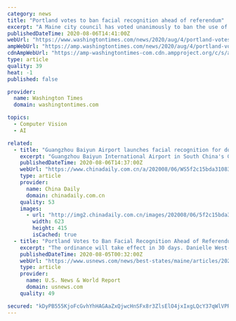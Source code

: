 ```yaml
---
category: news
title: "Portland votes to ban facial recognition ahead of referendum"
excerpt: "A Maine city council has voted unanimously to ban the use of facial recognition technology. Portland City councilors voted Monday in favor of the proposal submitted by City Councilor Pious Ali in November,"
publishedDateTime: 2020-08-06T14:41:00Z
webUrl: "https://www.washingtontimes.com/news/2020/aug/4/portland-votes-to-ban-facial-recognition-ahead-of-/"
ampWebUrl: "https://amp.washingtontimes.com/news/2020/aug/4/portland-votes-to-ban-facial-recognition-ahead-of-/"
cdnAmpWebUrl: "https://amp-washingtontimes-com.cdn.ampproject.org/c/s/amp.washingtontimes.com/news/2020/aug/4/portland-votes-to-ban-facial-recognition-ahead-of-/"
type: article
quality: 39
heat: -1
published: false

provider:
  name: Washington Times
  domain: washingtontimes.com

topics:
  - Computer Vision
  - AI

related:
  - title: "Guangzhou Baiyun Airport launches facial recognition for domestic flights"
    excerpt: "Guangzhou Baiyun International Airport in South China's Guangdong province has launched a new facial recognition service for passengers taking domestic flights. One ID, launched Wednesday at the airport,"
    publishedDateTime: 2020-08-06T14:37:00Z
    webUrl: "https://www.chinadaily.com.cn/a/202008/06/WS5f2c15bda31083481725eb95.html"
    type: article
    provider:
      name: China Daily
      domain: chinadaily.com.cn
    quality: 53
    images:
      - url: "http://img2.chinadaily.com.cn/images/202008/06/5f2c15bda3108348fce30235.png"
        width: 623
        height: 415
        isCached: true
  - title: "Portland Votes to Ban Facial Recognition Ahead of Referendum"
    excerpt: "The ordinance will take effect in 30 days. Danielle West-Chuhta, the city’s top attorney, said that if voters approve the referendum in November to ban facial recognition it would replace the ordinance passed by the city council and can not be touched ..."
    publishedDateTime: 2020-08-05T00:32:00Z
    webUrl: "https://www.usnews.com/news/best-states/maine/articles/2020-08-04/portland-votes-to-ban-facial-recognition-ahead-of-referendum"
    type: article
    provider:
      name: U.S. News & World Report
      domain: usnews.com
    quality: 49

secured: "kDyPB555KjoFcGvhYhHAGAaZxQjwcHnSFx8r3ZlsElO4jxIxgLQcY37qWlVPRe2eUgE+R4Ioe2jFwkH90ZQlOLqiJ/VeHbIz7t9K4eFaVcU91TX6xoc3UaxzLcKMdoLlrpTWt+QT5hGqmBDc1kI71UOnEAaETHu1wWGLGDTTMUwjOPX1aCtl+QAZf4sbA0T0P3ORzHxXDZsJod5lB6qkB8oM0mdLFMdwm/uqvAcACgaH19ZrqmiMKmcOzz9OJ/d9EvIhq6dbWTymh4e7sAxe4UQXVv8tQwo0Enzg7nd/T9eOSM2L8Cc2jJdivS66/RJernfmsHmrxKyU1cQKWPdvVQ==;pytMyuqkZvuMzilm34imdg=="
---
```


